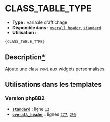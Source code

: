 # CLASS_TABLE_TYPE
* __Type :__ variable d'affichage
* __Disponible dans :__ [`overall_header`](../tpl/var/overall_header.md#readme), [`standard`](../tpl/var/standard.md#readme)
* __Utilisation :__

```html
{CLASS_TABLE_TYPE}
```

## Description[*](https://fa-tvars.appspot.com/var/CLASS_TABLE_TYPE)
Ajoute une class `row1` aux widgets personnalisés.

## Utilisations dans les templates

### Version phpBB2
* __[`standard`](../tpl/var/standard.md#readme) :__ ligne [`12`](../tpl/src/subsilver/standard.tpl#L12)
* __[`overall_header`](../tpl/var/overall_header.md#readme) :__ lignes [`277`](../tpl/src/subsilver/overall_header.tpl#L277), [`295`](../tpl/src/subsilver/overall_header.tpl#L295)